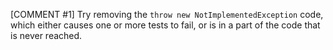 [COMMENT #1]
Try removing the `throw new NotImplementedException` code, which either causes one or more tests to fail, or is in a part of the code that is never reached.
